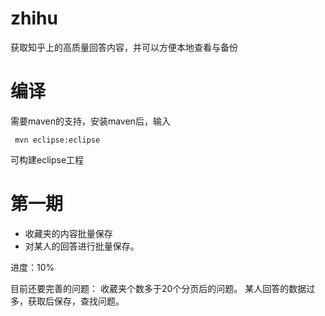 # zhihu
获取知乎上的高质量回答内容，并可以方便本地查看与备份

# 编译
需要maven的支持，安装maven后，输入

``` mvn eclipse:eclipse```

可构建eclipse工程

# 第一期
* 收藏夹的内容批量保存
* 对某人的回答进行批量保存。

进度：10%

目前还要完善的问题：
收葳夹个数多于20个分页后的问题。
某人回答的数据过多，获取后保存，查找问题。




